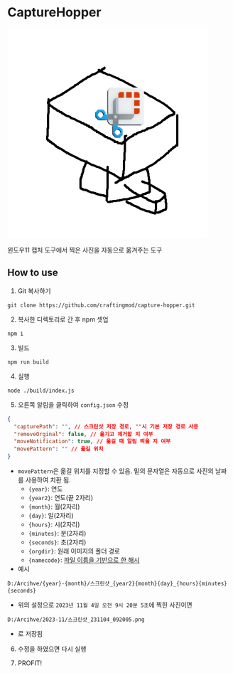 # CaptureHopper

![Icon](./icon_default.png)

윈도우11 캡처 도구에서 찍은 사진을 자동으로 옮겨주는 도구

## How to use
1. Git 복사하기
```
git clone https://github.com/craftingmod/capture-hopper.git
```
2. 복사한 디렉토리로 간 후 npm 셋업
```
npm i
```
3. 빌드
```
npm run build
```
4. 실행
```
node ./build/index.js
```
5. 오른쪽 알림을 클릭하여 `config.json` 수정
```json
{
  "capturePath": "", // 스크린샷 저장 경로, ""시 기본 저장 경로 사용
  "removeOrginal": false, // 옮기고 제거할 지 여부
  "moveNotification": true, // 옮길 때 알림 띄울 지 여부
  "movePattern": "" // 옮길 위치
}
```
 * `movePattern`은 옮길 위치를 지정할 수 있음. 밑의 문자열은 자동으로 사진의 날짜를 사용하여 치환 됨.
   * `{year}`: 연도
   * `{year2}`: 연도(끝 2자리)
   * `{month}`: 월(2자리)
   * `{day}`: 일(2자리)
   * `{hours}`: 시(2자리)
   * `{minutes}`: 분(2자리)
   * `{seconds}`: 초(2자리)
   * `{orgdir}`: 원래 이미지의 폴더 경로
   * `{namecode}`: [파일 이름을 기반으로 한 해시](https://stackoverflow.com/questions/7616461/generate-a-hash-from-string-in-javascript)
 * 예시
```
D:/Arcihve/{year}-{month}/스크린샷_{year2}{month}{day}_{hours}{minutes}{seconds}
```
 * 위의 설정으로 `2023년 11월 4일 오전 9시 20분 5초`에 찍힌 사진이면
```
D:/Arcihve/2023-11/스크린샷_231104_092005.png
```
 * 로 저장됨
6. 수정을 하였으면 다시 실행

7. PROFIT! 